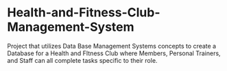 # Health-and-Fitness-Club-Management-System
Project that utilizes Data Base Management Systems concepts to create a Database for a Health and FItness Club where Members, Personal Trainers, and Staff can all complete tasks specific to their role. 
